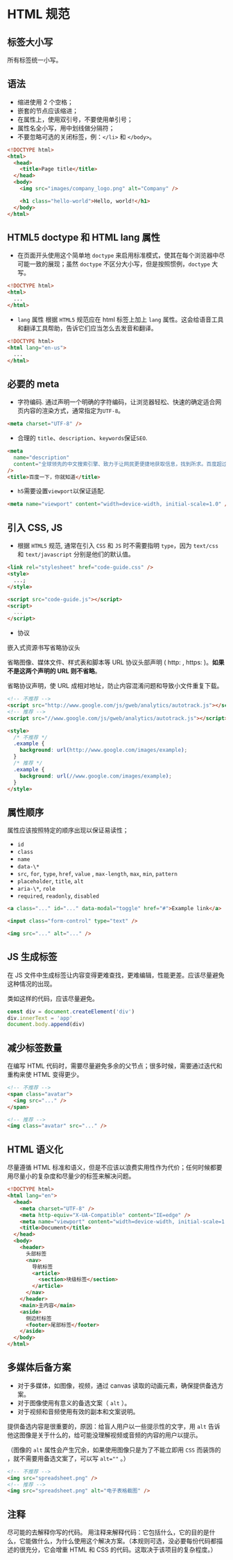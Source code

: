 # HTML 规范

## 标签大小写

所有标签统一小写。

## 语法

- 缩进使用 2 个空格；
- 嵌套的节点应该缩进；
- 在属性上，使用双引号，不要使用单引号；
- 属性名全小写，用中划线做分隔符；
- 不要忽略可选的关闭标签，例：`</li>` 和 `</body>`。

```html
<!DOCTYPE html>
<html>
  <head>
    <title>Page title</title>
  </head>
  <body>
    <img src="images/company_logo.png" alt="Company" />

    <h1 class="hello-world">Hello, world!</h1>
  </body>
</html>
```

## HTML5 doctype 和 HTML lang 属性

- 在页面开头使用这个简单地 `doctype` 来启用标准模式，使其在每个浏览器中尽可能一致的展现；虽然 `doctype` 不区分大小写，但是按照惯例，`doctype` 大写。

```html
<!DOCTYPE html>
<html>
  ...
</html>
```

- `lang` 属性
  根据 `HTML5` 规范应在 html 标签上加上 `lang` 属性。这会给语音工具和翻译工具帮助，告诉它们应当怎么去发音和翻译。

```html
<!DOCTYPE html>
<html lang="en-us">
  ...
</html>
```

## 必要的 meta

- 字符编码. 通过声明一个明确的字符编码，让浏览器轻松、快速的确定适合网页内容的渲染方式，通常指定为`UTF-8`。

```html
<meta charset="UTF-8" />
```

- 合理的 `title`、`description`、`keywords`保证`SEO`.

```html
<meta
  name="description"
  content="全球领先的中文搜索引擎、致力于让网民更便捷地获取信息，找到所求。百度超过千亿的中文网页数据库，可以瞬间找到相关的搜索结果。"
/>
<title>百度一下，你就知道</title>
```

- `h5`需要设置`viewport`以保证适配.

```html
<meta name="viewport" content="width=device-width, initial-scale=1.0" />
```

## 引入 CSS, JS

- 根据 `HTML5` 规范, 通常在引入 `CSS` 和 `JS` 时不需要指明 `type`，因为 `text/css` 和 `text/javascript` 分别是他们的默认值。

```html
<link rel="stylesheet" href="code-guide.css" />
<style>
  ...;
</style>

<script src="code-guide.js"></script>
<script>
  ...
</script>
```

- 协议

嵌入式资源书写省略协议头

省略图像、媒体文件、样式表和脚本等 URL 协议头部声明 ( http: , https: )。**如果不是这两个声明的 URL 则不省略**。

省略协议声明，使 URL 成相对地址，防止内容混淆问题和导致小文件重复下载。

```html
<!-- 不推荐 -->
<script src="http://www.google.com/js/gweb/analytics/autotrack.js"></script>
<!-- 推荐 -->
<script src="//www.google.com/js/gweb/analytics/autotrack.js"></script>

<style>
  /* 不推荐 */
  .example {
    background: url(http://www.google.com/images/example);
  }
  /* 推荐 */
  .example {
    background: url(//www.google.com/images/example);
  }
</style>
```

## 属性顺序

属性应该按照特定的顺序出现以保证易读性；

- `id`
- `class`
- `name`
- `data-\*`
- `src`, `for`, `type`, `href`, `value` , `max-length`, `max`, `min`, `pattern`
- `placeholder`, `title`, `alt`
- `aria-\*`, `role`
- `required`, `readonly`, `disabled`

```html
<a class="..." id="..." data-modal="toggle" href="#">Example link</a>

<input class="form-control" type="text" />

<img src="..." alt="..." />
```

## JS 生成标签

在 JS 文件中生成标签让内容变得更难查找，更难编辑，性能更差。应该尽量避免这种情况的出现。

类如这样的代码，应该尽量避免。

```js
const div = document.createElement('div')
div.innerText = 'app'
document.body.append(div)
```

## 减少标签数量

在编写 HTML 代码时，需要尽量避免多余的父节点；很多时候，需要通过迭代和重构来使 HTML 变得更少。

```html
<!-- 不推荐 -->
<span class="avatar">
  <img src="..." />
</span>

<!-- 推荐 -->
<img class="avatar" src="..." />
```

## HTML 语义化

尽量遵循 HTML 标准和语义，但是不应该以浪费实用性作为代价；任何时候都要用尽量小的复杂度和尽量少的标签来解决问题。

```html
<!DOCTYPE html>
<html lang="en">
  <head>
    <meta charset="UTF-8" />
    <meta http-equiv="X-UA-Compatible" content="IE=edge" />
    <meta name="viewport" content="width=device-width, initial-scale=1.0" />
    <title>Document</title>
  </head>
  <body>
    <header>
      头部标签
      <nav>
        导航标签
        <article>
          <section>块级标签</section>
        </article>
      </nav>
    </header>
    <main>主内容</main>
    <aside>
      侧边栏标签
      <footer>尾部标签</footer>
    </aside>
  </body>
</html>
```

## 多媒体后备方案

- 对于多媒体，如图像，视频，通过 canvas 读取的动画元素，确保提供备选方案。
- 对于图像使用有意义的备选文案（ `alt` ）。
- 对于视频和音频使用有效的副本和文案说明。

提供备选内容是很重要的，原因：给盲人用户以一些提示性的文字，用 `alt` 告诉他这图像是关于什么的，给可能没理解视频或音频的内容的用户以提示。

（图像的 `alt` 属性会产生冗余，如果使用图像只是为了不能立即用 `CSS` 而装饰的 ，就不需要用备选文案了，可以写 `alt=""` 。）

```html
<!-- 不推荐 -->
<img src="spreadsheet.png" />
<!-- 推荐 -->
<img src="spreadsheet.png" alt="电子表格截图" />
```

## 注释

尽可能的去解释你写的代码。
用注释来解释代码：它包括什么，它的目的是什么，它能做什么，为什么使用这个解决方案。（本规则可选，没必要每份代码都描述的很充分，它会增重 HTML 和 CSS 的代码。这取决于该项目的复杂程度。）
